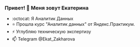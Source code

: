### Привет! :wave: Меня зовут Екатерина

- :octocat: Я Аналитик Данных
- :star: Прошла курс "Аналитик данных" от Яндекс.Практикум.
- ⚡ Углубляю техническую экспертизу
- 📫 Telegram @Ekat_Zakharova


<!--
**ekaterina-zakharova/Ekaterina-Zakharova** is a ✨ _special_ ✨ repository because its `README.md` (this file) appears on your GitHub profile.

Here are some ideas to get you started:

- 🔭 I’m currently working on ...
- 🌱 I’m currently learning ...
- 👯 I’m looking to collaborate on ...
- 🤔 I’m looking for help with ...
- 💬 Ask me about ...
- 📫 How to reach me: ...
- 😄 Pronouns: ...
- ⚡ Fun fact: ...
-->
